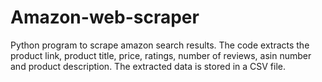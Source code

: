 # Amazon-web-scraper
Python program to scrape amazon search results. The code extracts the product link, product title, price, ratings, number of reviews, asin number and product description. The extracted data is stored in a CSV file. 
